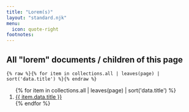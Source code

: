 ```yaml
---
title: "Lorem(s)"
layout: "standard.njk"
menu:
  icon: quote-right
footnotes:
---
```

## All "lorem" documents / children of this page
`{% raw %}{% for item in collections.all | leaves(page) | sort('data.title') %}{% endraw %}`
<ol>{% for item in collections.all | leaves(page) | sort('data.title') %}
  <li><a href="{{ item.url }}">{{ item.data.title }}</a></li>
{% endfor %}
</ol>

